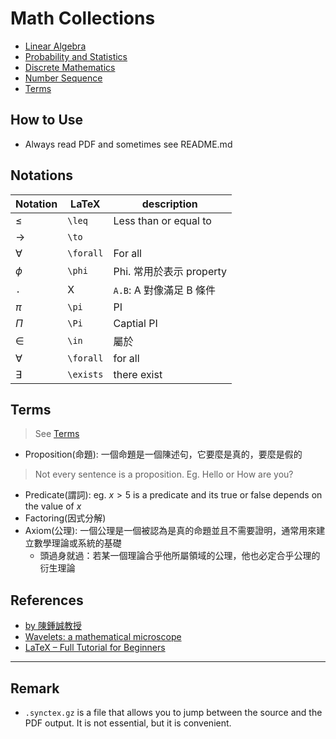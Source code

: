# Math Collections

- [Linear Algebra](https://github.com/chengr4/linear-algebra)
- [Probability and Statistics](https://github.com/chengr4/probability-and-statistics)
- [Discrete Mathematics](./discrete-mathematics/)
- [Number Sequence](./number-sequence)
- [Terms](#terms)

## How to Use

- Always read PDF and sometimes see README.md

## Notations

| Notation | LaTeX | description |
| ------ | ----- | ----------- |
| $\leq$ | `\leq` | Less than or equal to |
| $\to$ | `\to` |  |
| $\forall$ | `\forall` | For all |
| $\phi$ | `\phi` | Phi. 常用於表示 property |
| `.` | X | `A.B`: A 對像滿足 B 條件 |
| $\pi$ | `\pi` | PI |
| $\Pi$ | `\Pi` | Captial PI |
| $\in$ | `\in` | 屬於 |
| $\forall$ | `\forall` | for all |
| $\exists$ | `\exists` | there exist |

## Terms

> See [Terms](./terms.pdf)

- Proposition(命題): 一個命題是一個陳述句，它要麼是真的，要麼是假的

> Not every sentence is a proposition. Eg. Hello or How are you?

- Predicate(謂詞): eg. $x > 5$ is a predicate and its true or false depends on the value of $x$
- Factoring(因式分解)
- Axiom(公理): 一個公理是一個被認為是真的命題並且不需要證明，通常用來建立數學理論或系統的基礎
  - 頭過身就過：若某一個理論合乎他所屬領域的公理，他也必定合乎公理的衍生理論

## References

- [by 陳鍾誠教授](https://github.com/cccbook/math4code)
- [Wavelets: a mathematical microscope](https://youtu.be/jnxqHcObNK4)
- [LaTeX – Full Tutorial for Beginners](https://youtu.be/ydOTMQC7np0?si=QMRjRJw0sgM-DVKC)

---

## Remark

- `.synctex.gz` is a file that allows you to jump between the source and the PDF output. It is not essential, but it is convenient.
